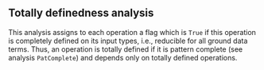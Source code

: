 Totally definedness analysis
----------------------------

This analysis assigns to each operation a flag which is `True`
if this operation is completely defined on its input types,
i.e., reducible for all ground data terms.
Thus, an operation is totally defined if it is pattern complete
(see analysis `PatComplete`) and depends only on totally defined operations.
